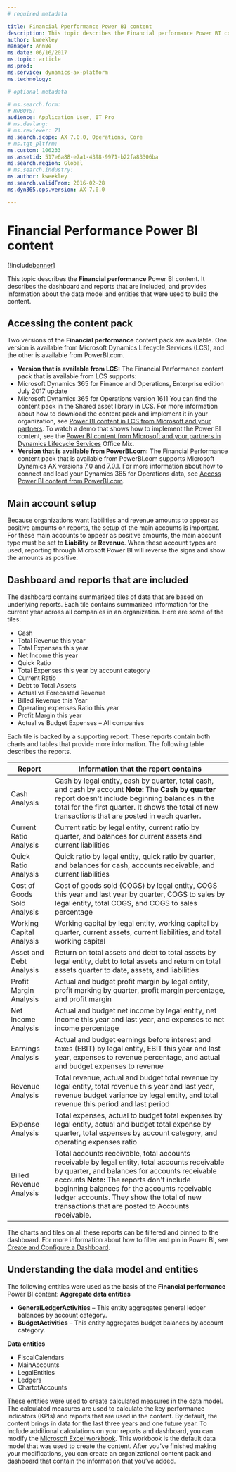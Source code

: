 ```yaml
---
# required metadata

title: Financial Pperformance Power BI content
description: This topic describes the Financial performance Power BI content. It describes the dashboard and reports that are included, and provides information about the data model and entities that were used to build the content.
author: kweekley
manager: AnnBe
ms.date: 06/16/2017
ms.topic: article
ms.prod: 
ms.service: dynamics-ax-platform
ms.technology: 

# optional metadata

# ms.search.form: 
# ROBOTS: 
audience: Application User, IT Pro
# ms.devlang: 
# ms.reviewer: 71
ms.search.scope: AX 7.0.0, Operations, Core
# ms.tgt_pltfrm: 
ms.custom: 106233
ms.assetid: 517e6a88-e7a1-4398-9971-b22fa83306ba
ms.search.region: Global
# ms.search.industry: 
ms.author: kweekley
ms.search.validFrom: 2016-02-28
ms.dyn365.ops.version: AX 7.0.0

---
```


# Financial Performance Power BI content

[!include[banner](../includes/banner.md)]


This topic describes the **Financial performance** Power BI content. It describes the dashboard and reports that are included, and provides information about the data model and entities that were used to build the content.

Accessing the content pack
--------------------------

Two versions of the **Financial performance** content pack are available. One version is available from Microsoft Dynamics Lifecycle Services (LCS), and the other is available from PowerBI.com.

-   **Version that is available from LCS:** The Financial Performance content pack that is available from LCS supports:
- Microsoft Dynamics 365 for Finance and Operations, Enterprise edition July 2017 update
- Microsoft Dynamics 365 for Operations version 1611 
You can find the content pack in the Shared asset library in LCS. For more information about how to download the content pack and implement it in your organization, see [Power BI content in LCS from Microsoft and your partners](power-bi-content-microsoft-partners.md). To watch a demo that shows how to implement the Power BI content, see the [Power BI content from Microsoft and your partners in Dynamics Lifecycle Services](https://mix.office.com/watch/9puyb1b2xs1w) Office Mix.
-   **Version that is available from PowerBI.com:** The Financial Performance content pack that is available from PowerBI.com supports Microsoft Dynamics AX versions 7.0 and 7.0.1. For more information about how to connect and load your Dynamics 365 for Operations data, see [Access Power BI content from PowerBI.com](power-bi-home-page.md).

## Main account setup
Because organizations want liabilities and revenue amounts to appear as positive amounts on reports, the setup of the main accounts is important. For these main accounts to appear as positive amounts, the main account type must be set to **Liability** or **Revenue**. When these account types are used, reporting through Microsoft Power BI will reverse the signs and show the amounts as positive.

## Dashboard and reports that are included
The dashboard contains summarized tiles of data that are based on underlying reports. Each tile contains summarized information for the current year across all companies in an organization. Here are some of the tiles:

-   Cash
-   Total Revenue this year
-   Total Expenses this year
-   Net Income this year
-   Quick Ratio
-   Total Expenses this year by account category
-   Current Ratio
-   Debt to Total Assets
-   Actual vs Forecasted Revenue
-   Billed Revenue this Year
-   Operating expenses Ratio this year
-   Profit Margin this year
-   Actual vs Budget Expenses – All companies

Each tile is backed by a supporting report. These reports contain both charts and tables that provide more information. The following table describes the reports.

| Report                      | Information that the report contains                                                                                                                                                                                                                                                                                                          |
|-----------------------------|-----------------------------------------------------------------------------------------------------------------------------------------------------------------------------------------------------------------------------------------------------------------------------------------------------------------------------------------------|
| Cash Analysis               | Cash by legal entity, cash by quarter, total cash, and cash by account **Note:** The **Cash by quarter** report doesn't include beginning balances in the total for the first quarter. It shows the total of new transactions that are posted in each quarter.                                                                                |
| Current Ratio Analysis      | Current ratio by legal entity, current ratio by quarter, and balances for current assets and current liabilities                                                                                                                                                                                                                              |
| Quick Ratio Analysis        | Quick ratio by legal entity, quick ratio by quarter, and balances for cash, accounts receivable, and current liabilities                                                                                                                                                                                                                      |
| Cost of Goods Sold Analysis | Cost of goods sold (COGS) by legal entity, COGS this year and last year by quarter, COGS to sales by legal entity, total COGS, and COGS to sales percentage                                                                                                                                                                                   |
| Working Capital Analysis    | Working capital by legal entity, working capital by quarter, current assets, current liabilities, and total working capital                                                                                                                                                                                                                   |
| Asset and Debt Analysis     | Return on total assets and debt to total assets by legal entity, debt to total assets and return on total assets quarter to date, assets, and liabilities                                                                                                                                                                                     |
| Profit Margin Analysis      | Actual and budget profit margin by legal entity, profit marking by quarter, profit margin percentage, and profit margin                                                                                                                                                                                                                       |
| Net Income Analysis         | Actual and budget net income by legal entity, net income this year and last year, and expenses to net income percentage                                                                                                                                                                                                                       |
| Earnings Analysis           | Actual and budget earnings before interest and taxes (EBIT) by legal entity, EBIT this year and last year, expenses to revenue percentage, and actual and budget expenses to revenue                                                                                                                                                          |
| Revenue Analysis            | Total revenue, actual and budget total revenue by legal entity, total revenue this year and last year, revenue budget variance by legal entity, and total revenue this period and last period                                                                                                                                                 |
| Expense Analysis            | Total expenses, actual to budget total expenses by legal entity, actual and budget total expense by quarter, total expenses by account category, and operating expenses ratio                                                                                                                                                                 |
| Billed Revenue Analysis     | Total accounts receivable, total accounts receivable by legal entity, total accounts receivable by quarter, and balances for accounts receivable accounts **Note:** The reports don't include beginning balances for the accounts receivable ledger accounts. They show the total of new transactions that are posted to Accounts receivable. |

The charts and tiles on all these reports can be filtered and pinned to the dashboard. For more information about how to filter and pin in Power BI, see [Create and Configure a Dashboard](https://powerbi.microsoft.com/en-us/guided-learning/powerbi-learning-4-2-create-configure-dashboards).

## Understanding the data model and entities
The following entities were used as the basis of the **Financial performance** Power BI content: **Aggregate data entities**

-   **GeneralLedgerActivities** – This entity aggregates general ledger balances by account category.
-   **BudgetActivities** – This entity aggregates budget balances by account category.

**Data entities**

-   FiscalCalendars
-   MainAccounts
-   LegalEntities
-   Ledgers
-   ChartofAccounts

These entities were used to create calculated measures in the data model. The calculated measures are used to calculate the key performance indicators (KPIs) and reports that are used in the content. By default, the content brings in data for the last three years and one future year. To include additional calculations on your reports and dashboard, you can modify the [Microsoft Excel workbook](https://mbs.microsoft.com/customersource/global/AX/downloads/reports/msdaxfinpercontentpowerbi). This workbook is the default data model that was used to create the content. After you've finished making your modifications, you can create an organizational content pack and dashboard that contain the information that you’ve added.


